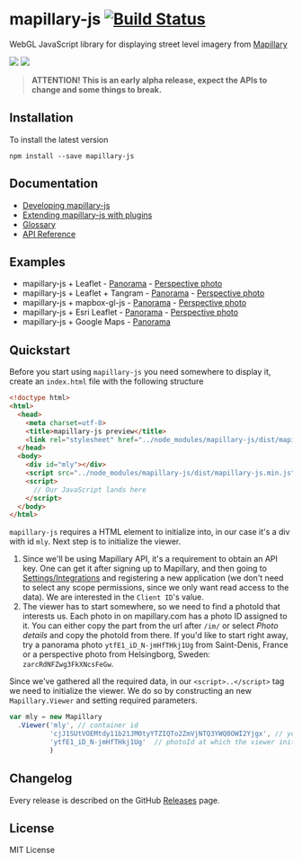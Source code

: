 # mapillary-js [![Build Status](https://circleci.com/gh/mapillary/mapillary-js.svg?style=svg)](https://circleci.com/gh/mapillary/mapillary-js)

WebGL JavaScript library for displaying street level imagery from [Mapillary](https://www.mapillary.com)


<img style="max-width: 45%; height: auto;" src="https://raw.githubusercontent.com/mapillary/mapillary-js/master/docs/assets/media/mapillary-js-preview-01-perspective.jpg" />
<img style="max-width: 45%; height: auto;" src="https://raw.githubusercontent.com/mapillary/mapillary-js/master/docs/assets/media/mapillary-js-preview-02-pano.jpg" />

> **ATTENTION! This is an early alpha release, expect the APIs to change and some things to break.**

## Installation
To install the latest version

`npm install --save mapillary-js`

## Documentation
- [Developing mapillary-js](https://github.com/mapillary/mapillary-js/blob/master/docs/developing.md)
- [Extending mapillary-js with plugins](https://github.com/mapillary/mapillary-js/blob/master/docs/plugins.md)
- [Glossary](https://github.com/mapillary/mapillary-js/blob/master/docs/glossary.md)
- [API Reference](https://mapillary.github.io/mapillary-js)

## Examples
- mapillary-js + Leaflet - [Panorama](http://bl.ocks.org/knikel/f04c4656d1adeaaf1555) - [Perspective photo](http://bl.ocks.org/knikel/151a77df042cd3890502)
- mapillary-js + Leaflet + Tangram - [Panorama](http://bl.ocks.org/knikel/0f297c5b1fcfd14e38ba) - [Perspective photo](http://bl.ocks.org/knikel/fbeda1c8f89c97612b10)
- mapillary-js + mapbox-gl-js - [Panorama](http://bl.ocks.org/knikel/4ec4de69a0fc29318675) - [Perspective photo](http://bl.ocks.org/knikel/010115b08ebe30baba86)
- mapillary-js + Esri Leaflet -  [Panorama](http://bl.ocks.org/knikel/dd38c3fb1bd8fb3a826c) - [Perspective photo](http://bl.ocks.org/knikel/e85b802e97fd3390668f)
- mapillary-js + Google Maps - [Panorama](http://bl.ocks.org/knikel/451e2ee5d76ae72e669f)

## Quickstart

Before you start using `mapillary-js` you need somewhere to display it, create an `index.html` file with the following structure

```html
<!doctype html>
<html>
  <head>
    <meta charset=utf-8>
    <title>mapillary-js preview</title>
    <link rel="stylesheet" href="../node_modules/mapillary-js/dist/mapillary-js.min.css" />
  </head>
  <body>
    <div id="mly"></div>
    <script src="../node_modules/mapillary-js/dist/mapillary-js.min.js"></script>
    <script>
      // Our JavaScript lands here
    </script>
  </body>
</html>
```

`mapillary-js` requires a HTML element to initialize into, in our case it's a div with id `mly`. Next step is to initialize the viewer.

1. Since we'll be using Mapillary API, it's a requirement to obtain an API key. One can get it after signing up to Mapillary, and then going to [Settings/Integrations](https://www.mapillary.com/map/settings/integrations) and registering a new application (we don't need to select any scope permissions, since we only want read access to the data). We are interested in the `Client ID`'s value.
2. The viewer has to start somewhere, so we need to find a photoId that interests us. Each photo in on mapillary.com has a photo ID assigned to it. You can either copy the part from the url after `/im/` or select _Photo details_ and copy the photoId from there. If you'd like to start right away, try a panorama photo `ytfE1_iD_N-jmHfTHkj1Ug` from Saint-Denis, France or a perspective photo from Helsingborg, Sweden: `zarcRdNFZwg3FkXNcsFeGw`.

Since we've gathered all the required data, in our `<script>..</script>` tag we need to initialize the viewer. We do so by constructing an new `Mapillary.Viewer` and setting required parameters.

```js
var mly = new Mapillary
  .Viewer('mly', // container id
          'cjJ1SUtVOEMtdy11b21JM0tyYTZIQTo2ZmVjNTQ3YWQ0OWI2Yjgx', // your Client ID
          'ytfE1_iD_N-jmHfTHkj1Ug'  // photoId at which the viewer initializes
          )
```

## Changelog

Every release is described on the GitHub [Releases](https://github.com/mapillary/mapillary-js/releases) page.

## License

MIT License
